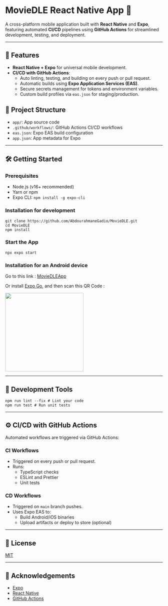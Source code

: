 # MovieDLE React Native App 📱

A cross-platform mobile application built with **React Native** and **Expo**, featuring automated **CI/CD** pipelines using **GitHub Actions** for streamlined development, testing, and deployment.

---

## 🚀 Features

- **React Native + Expo** for universal mobile development.
- **CI/CD with GitHub Actions**:
  - Auto linting, testing, and building on every push or pull request.
  - Automatic builds using **Expo Application Services (EAS)**.
  - Secure secrets management for tokens and environment variables.
  - Custom build profiles via `eas.json` for staging/production.

## 📂 Project Structure

- `app/`: App source code
- `.github/workflows/`: GitHub Actions CI/CD workflows
- `eas.json`: Expo EAS build configuration
- `app.json`: App metadata for Expo

---

## 🛠️ Getting Started

### Prerequisites

- Node.js (v16+ recommended)
- Yarn or npm
- Expo CLI:
```npm install -g expo-cli```

### Installation for development

```
git clone https://github.com/AbdourahmaneGadio/MovieDLE.git
cd MovieDLE
npm install
```

### Start the App
```
npx expo start
```

### Installation for an Android device

Go to this link : [MovieDLEApp](https://expo.dev/accounts/guer7_jdhf/projects/movie-dle-app/builds/01bf751b-ade1-4ade-afa3-2759092dfd6b)

Or install [Expo Go](https://expo.dev/go), and then scan this QR Code :

<img style='height: 250px;
  width: 250px;' src='https://qr.expo.dev/eas-update?slug=exp&projectId=d4767b80-dcc1-4aa7-a5c1-647a3d6aadfc&groupId=a8d73294-8047-4110-a1d7-4ad7e3a2e939&host=u.expo.dev' />

---

## 🧪 Development Tools

```
npm run lint --fix # Lint your code
npm run test # Run unit tests
```


---

## ⚙️ CI/CD with GitHub Actions

Automated workflows are triggered via GitHub Actions:

### CI Workflows

- Triggered on every push or pull request.
- Runs:
  - TypeScript checks
  - ESLint and Prettier
  - Unit tests

### CD Workflows

- Triggered on `main` branch pushes.
- Uses Expo EAS to:
  - Build Android/iOS binaries
  - Upload artifacts or deploy to store (optional)

---

## 📄 License

[MIT](./LICENSE)

---

## 🙌 Acknowledgements

- [Expo](https://expo.dev)
- [React Native](https://reactnative.dev)
- [GitHub Actions](https://github.com/features/actions)
